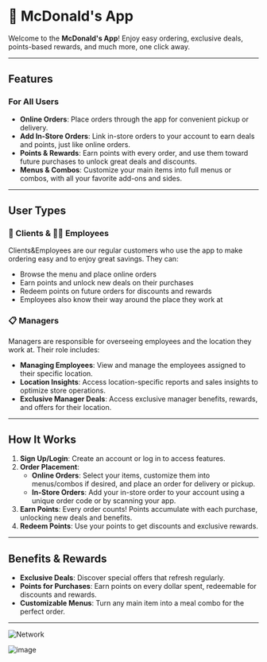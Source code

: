 # 🍔 McDonald's App

Welcome to the **McDonald's App**! Enjoy easy ordering, exclusive deals, points-based rewards, and much more, one click away.

---

## Features

### For All Users

- **Online Orders**: Place orders through the app for convenient pickup or delivery.
- **Add In-Store Orders**: Link in-store orders to your account to earn deals and points, just like online orders.
- **Points & Rewards**: Earn points with every order, and use them toward future purchases to unlock great deals and discounts.
- **Menus & Combos**: Customize your main items into full menus or combos, with all your favorite add-ons and sides.

---

## User Types

### 👥 Clients & 🧑‍💼 Employees
Clients&Employees are our regular customers who use the app to make ordering easy and to enjoy great savings. They can:
- Browse the menu and place online orders
- Earn points and unlock new deals on their purchases
- Redeem points on future orders for discounts and rewards
- Employees also know their way around the place they work at

### 📋 Managers
Managers are responsible for overseeing employees and the location they work at. Their role includes:
- **Managing Employees**: View and manage the employees assigned to their specific location.
- **Location Insights**: Access location-specific reports and sales insights to optimize store operations.
- **Exclusive Manager Deals**: Access exclusive manager benefits, rewards, and offers for their location.

---

## How It Works

1. **Sign Up/Login**: Create an account or log in to access features.
2. **Order Placement**:
   - **Online Orders**: Select your items, customize them into menus/combos if desired, and place an order for delivery or pickup.
   - **In-Store Orders**: Add your in-store order to your account using a unique order code or by scanning your app.
3. **Earn Points**: Every order counts! Points accumulate with each purchase, unlocking new deals and benefits.
4. **Redeem Points**: Use your points to get discounts and exclusive rewards.

---

## Benefits & Rewards

- **Exclusive Deals**: Discover special offers that refresh regularly.
- **Points for Purchases**: Earn points on every dollar spent, redeemable for discounts and rewards.
- **Customizable Menus**: Turn any main item into a meal combo for the perfect order.

---
![Network](https://github.com/user-attachments/assets/ca0a6458-137e-4761-abeb-8dd247cd97d3)

![image](https://github.com/user-attachments/assets/ae75151f-96ab-46d2-9917-70cc6722cb07)


